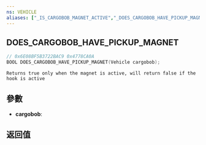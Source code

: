 ```yaml
---
ns: VEHICLE
aliases: ["_IS_CARGOBOB_MAGNET_ACTIVE","_DOES_CARGOBOB_HAVE_PICKUP_MAGNET"]
---
```

## DOES_CARGOBOB_HAVE_PICKUP_MAGNET

```c
// 0x6E08BF5B3722BAC9 0x4778CA0A
BOOL DOES_CARGOBOB_HAVE_PICKUP_MAGNET(Vehicle cargobob);
```

```
Returns true only when the magnet is active, will return false if the hook is active  
```

## 參數
* **cargobob**: 

## 返回值

